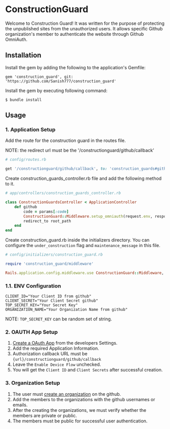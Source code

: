# ConstructionGuard

Welcome to Construction Guard!
It was written for the purpose of protecting the unpublished sites from the unauthorized users.
It allows specific Github organization's member to authenticate the website through Github OmniAuth.

## Installation

Install the gem by adding the following to the application's Gemfile:

    gem 'construction_guard', git: 'https://github.com/Sanish777/construction_guard'

Install the gem by executing following command:

    $ bundle install

## Usage

### 1. Application Setup
Add the route for the construction guard in the routes file.

NOTE: the redirect url must be the '/constructionguard/github/callback'
```ruby
# config/routes.rb

get '/constructionguard/github/callback', to: 'construction_guards#github'

```
Create construction_guards_controller.rb file and add the following method to it.

```ruby
# app/controllers/construction_guards_controller.rb

class ConstructionGuardsController < ApplicationController
	def github
		code = params[:code]
		ConstructionGuard::Middleware.setup_omniauth(request.env, response, code)
		redirect_to root_path
	end
end
```

Create construction_guard.rb inside the initializers directory.
You can configure the `under_construction` flag and `maintenance_message` in this file.
```ruby
# config/initializers/construction_guard.rb

require 'construction_guard/middleware'

Rails.application.config.middleware.use ConstructionGuard::Middleware, under_construction: true, maintenance_message: "This Site is currently Under Construction"
```

### 1.1. ENV Configuration
```env
CLIENT_ID="Your Client ID from github"
CLIENT_SECRET="Your Client Secret github"
TOP_SECRET_KEY="Your Secret Key"
ORGANIZATION_NAME="Your Organization Name from github"
```

NOTE: `TOP_SECRET_KEY` can be random set of string.

### 2. OAUTH App Setup
1. [Create a OAuth App](https://github.com/settings/applications/new) from the developers Settings.
2. Add the required Application Information.
3. Authorization callback URL must be `{url}/constructionguard/github/callback`
4. Leave the `Enable Device Flow` unchecked.
5. You will get the `Client ID` and `Client Secrets` after successful creation.

### 3. Organization Setup

1. The user must [create an organization](https://github.com/account/organizations/new?plan=free&ref_cta=Create%2520a%2520free%2520organization&ref_loc=cards&ref_page=%2Forganizations%2Fplan) on the github.
2. Add the members to the organizations with the github usernames or emails.
3. After the creating the organizations, we must verify whether the members are private or public.
3. The members must be public for successful user authentication.
